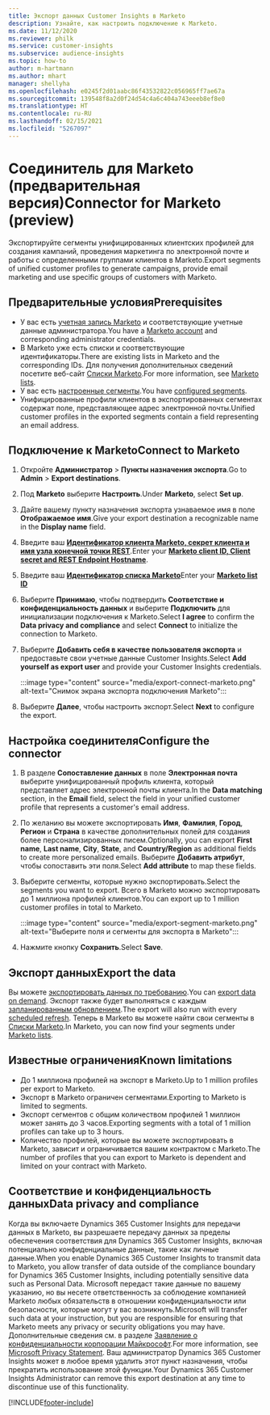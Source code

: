 ```yaml
---
title: Экспорт данных Customer Insights в Marketo
description: Узнайте, как настроить подключение к Marketo.
ms.date: 11/12/2020
ms.reviewer: philk
ms.service: customer-insights
ms.subservice: audience-insights
ms.topic: how-to
author: m-hartmann
ms.author: mhart
manager: shellyha
ms.openlocfilehash: e0245f2d01aabc86f43532822c056965ff7ae67a
ms.sourcegitcommit: 139548f8a2d0f24d54c4a6c404a743eeeb8ef8e0
ms.translationtype: HT
ms.contentlocale: ru-RU
ms.lasthandoff: 02/15/2021
ms.locfileid: "5267097"
---
```

# <a name="connector-for-marketo-preview"></a><span data-ttu-id="857ae-103">Соединитель для Marketo (предварительная версия)</span><span class="sxs-lookup"><span data-stu-id="857ae-103">Connector for Marketo (preview)</span></span>

<span data-ttu-id="857ae-104">Экспортируйте сегменты унифицированных клиентских профилей для создания кампаний, проведения маркетинга по электронной почте и работы с определенными группами клиентов в Marketo.</span><span class="sxs-lookup"><span data-stu-id="857ae-104">Export segments of unified customer profiles to generate campaigns, provide email marketing and use specific groups of customers with Marketo.</span></span>

## <a name="prerequisites"></a><span data-ttu-id="857ae-105">Предварительные условия</span><span class="sxs-lookup"><span data-stu-id="857ae-105">Prerequisites</span></span>

-   <span data-ttu-id="857ae-106">У вас есть [учетная запись Marketo](https://login.marketo.com/) и соответствующие учетные данные администратора.</span><span class="sxs-lookup"><span data-stu-id="857ae-106">You have a [Marketo account](https://login.marketo.com/) and corresponding administrator credentials.</span></span>
-   <span data-ttu-id="857ae-107">В Marketo уже есть списки и соответствующие идентификаторы.</span><span class="sxs-lookup"><span data-stu-id="857ae-107">There are existing lists in Marketo and the corresponding IDs.</span></span> <span data-ttu-id="857ae-108">Для получения дополнительных сведений посетите веб-сайт [Списки Marketo](https://docs.marketo.com/display/public/DOCS/Understanding+Static+Lists).</span><span class="sxs-lookup"><span data-stu-id="857ae-108">For more information, see [Marketo lists](https://docs.marketo.com/display/public/DOCS/Understanding+Static+Lists).</span></span>
-   <span data-ttu-id="857ae-109">У вас есть [настроенные сегменты](segments.md).</span><span class="sxs-lookup"><span data-stu-id="857ae-109">You have [configured segments](segments.md).</span></span>
-   <span data-ttu-id="857ae-110">Унифицированные профили клиентов в экспортированных сегментах содержат поле, представляющее адрес электронной почты.</span><span class="sxs-lookup"><span data-stu-id="857ae-110">Unified customer profiles in the exported segments contain a field representing an email address.</span></span>

## <a name="connect-to-marketo"></a><span data-ttu-id="857ae-111">Подключение к Marketo</span><span class="sxs-lookup"><span data-stu-id="857ae-111">Connect to Marketo</span></span>

1. <span data-ttu-id="857ae-112">Откройте **Администратор** > **Пункты назначения экспорта**.</span><span class="sxs-lookup"><span data-stu-id="857ae-112">Go to **Admin** > **Export destinations**.</span></span>

1. <span data-ttu-id="857ae-113">Под **Marketo** выберите **Настроить**.</span><span class="sxs-lookup"><span data-stu-id="857ae-113">Under **Marketo**, select **Set up**.</span></span>

1. <span data-ttu-id="857ae-114">Дайте вашему пункту назначения экспорта узнаваемое имя в поле **Отображаемое имя**.</span><span class="sxs-lookup"><span data-stu-id="857ae-114">Give your export destination a recognizable name in the **Display name** field.</span></span>

1. <span data-ttu-id="857ae-115">Введите ваш **[Идентификатор клиента Marketo, секрет клиента и имя узла конечной точки REST](https://developers.marketo.com/rest-api/authentication/)**.</span><span class="sxs-lookup"><span data-stu-id="857ae-115">Enter your **[Marketo client ID, Client secret and REST Endpoint Hostname](https://developers.marketo.com/rest-api/authentication/)**.</span></span>

1. <span data-ttu-id="857ae-116">Введите ваш **[Идентификатор списка Marketo](https://docs.marketo.com/display/public/DOCS/Understanding+Static+Lists)**</span><span class="sxs-lookup"><span data-stu-id="857ae-116">Enter your **[Marketo list ID](https://docs.marketo.com/display/public/DOCS/Understanding+Static+Lists)**</span></span> 

1. <span data-ttu-id="857ae-117">Выберите **Принимаю**, чтобы подтвердить **Соответствие и конфиденциальность данных** и выберите **Подключить** для инициализации подключения к Marketo.</span><span class="sxs-lookup"><span data-stu-id="857ae-117">Select **I agree** to confirm the **Data privacy and compliance** and select **Connect** to initialize the connection to Marketo.</span></span>

1. <span data-ttu-id="857ae-118">Выберите **Добавить себя в качестве пользователя экспорта** и предоставьте свои учетные данные Customer Insights.</span><span class="sxs-lookup"><span data-stu-id="857ae-118">Select **Add yourself as export user** and provide your Customer Insights credentials.</span></span>

   :::image type="content" source="media/export-connect-marketo.png" alt-text="Снимок экрана экспорта подключения Marketo":::

1. <span data-ttu-id="857ae-120">Выберите **Далее**, чтобы настроить экспорт.</span><span class="sxs-lookup"><span data-stu-id="857ae-120">Select **Next** to configure the export.</span></span>

## <a name="configure-the-connector"></a><span data-ttu-id="857ae-121">Настройка соединителя</span><span class="sxs-lookup"><span data-stu-id="857ae-121">Configure the connector</span></span>

1. <span data-ttu-id="857ae-122">В разделе **Сопоставление данных** в поле **Электронная почта** выберите унифицированный профиль клиента, который представляет адрес электронной почты клиента.</span><span class="sxs-lookup"><span data-stu-id="857ae-122">In the **Data matching** section, in the **Email** field, select the field in your unified customer profile that represents a customer's email address.</span></span> 

1. <span data-ttu-id="857ae-123">По желанию вы можете экспортировать **Имя**, **Фамилия**, **Город**, **Регион** и **Страна** в качестве дополнительных полей для создания более персонализированных писем.</span><span class="sxs-lookup"><span data-stu-id="857ae-123">Optionally, you can export **First name**, **Last name**, **City**, **State**, and **Country/Region**  as additional fields to create more personalized emails.</span></span> <span data-ttu-id="857ae-124">Выберите **Добавить атрибут**, чтобы сопоставить эти поля.</span><span class="sxs-lookup"><span data-stu-id="857ae-124">Select **Add attribute** to map these fields.</span></span>

1. <span data-ttu-id="857ae-125">Выберите сегменты, которые нужно экспортировать.</span><span class="sxs-lookup"><span data-stu-id="857ae-125">Select the segments you want to export.</span></span> <span data-ttu-id="857ae-126">Всего в Marketo можно экспортировать до 1 миллиона профилей клиентов.</span><span class="sxs-lookup"><span data-stu-id="857ae-126">You can export up to 1 million customer profiles in total to Marketo.</span></span>

   :::image type="content" source="media/export-segment-marketo.png" alt-text="Выберите поля и сегменты для экспорта в Marketo":::

1. <span data-ttu-id="857ae-128">Нажмите кнопку **Сохранить**.</span><span class="sxs-lookup"><span data-stu-id="857ae-128">Select **Save**.</span></span>

## <a name="export-the-data"></a><span data-ttu-id="857ae-129">Экспорт данных</span><span class="sxs-lookup"><span data-stu-id="857ae-129">Export the data</span></span>

<span data-ttu-id="857ae-130">Вы можете [экспортировать данных по требованию](export-destinations.md).</span><span class="sxs-lookup"><span data-stu-id="857ae-130">You can [export data on demand](export-destinations.md).</span></span> <span data-ttu-id="857ae-131">Экспорт также будет выполняться с каждым [запланированным обновлением](system.md#schedule-tab).</span><span class="sxs-lookup"><span data-stu-id="857ae-131">The export will also run with every [scheduled refresh](system.md#schedule-tab).</span></span> <span data-ttu-id="857ae-132">Теперь в Marketo вы можете найти свои сегменты в [Списки Marketo](ttps://docs.marketo.com/display/public/DOCS/Understanding+Static+Lists).</span><span class="sxs-lookup"><span data-stu-id="857ae-132">In Marketo, you can now find your segments under [Marketo lists](ttps://docs.marketo.com/display/public/DOCS/Understanding+Static+Lists).</span></span>

## <a name="known-limitations"></a><span data-ttu-id="857ae-133">Известные ограничения</span><span class="sxs-lookup"><span data-stu-id="857ae-133">Known limitations</span></span>

- <span data-ttu-id="857ae-134">До 1 миллиона профилей на экспорт в Marketo.</span><span class="sxs-lookup"><span data-stu-id="857ae-134">Up to 1 million profiles per export to Marketo.</span></span>
- <span data-ttu-id="857ae-135">Экспорт в Marketo ограничен сегментами.</span><span class="sxs-lookup"><span data-stu-id="857ae-135">Exporting to Marketo is limited to segments.</span></span>
- <span data-ttu-id="857ae-136">Экспорт сегментов с общим количеством профилей 1 миллион может занять до 3 часов.</span><span class="sxs-lookup"><span data-stu-id="857ae-136">Exporting segments with a total of 1 million profiles can take up to 3 hours.</span></span> 
- <span data-ttu-id="857ae-137">Количество профилей, которые вы можете экспортировать в Marketo, зависит и ограничивается вашим контрактом с Marketo.</span><span class="sxs-lookup"><span data-stu-id="857ae-137">The number of profiles that you can export to Marketo is dependent and limited on your contract with Marketo.</span></span>

## <a name="data-privacy-and-compliance"></a><span data-ttu-id="857ae-138">Соответствие и конфиденциальность данных</span><span class="sxs-lookup"><span data-stu-id="857ae-138">Data privacy and compliance</span></span>

<span data-ttu-id="857ae-139">Когда вы включаете Dynamics 365 Customer Insights для передачи данных в Marketo, вы разрешаете передачу данных за пределы обеспечения соответствия для Dynamics 365 Customer Insights, включая потенциально конфиденциальные данные, такие как личные данные.</span><span class="sxs-lookup"><span data-stu-id="857ae-139">When you enable Dynamics 365 Customer Insights to transmit data to Marketo, you allow transfer of data outside of the compliance boundary for Dynamics 365 Customer Insights, including potentially sensitive data such as Personal Data.</span></span> <span data-ttu-id="857ae-140">Microsoft передаст такие данные по вашему указанию, но вы несете ответственность за соблюдение компанией Marketo любых обязательств в отношении конфиденциальности или безопасности, которые могут у вас возникнуть.</span><span class="sxs-lookup"><span data-stu-id="857ae-140">Microsoft will transfer such data at your instruction, but you are responsible for ensuring that Marketo meets any privacy or security obligations you may have.</span></span> <span data-ttu-id="857ae-141">Дополнительные сведения см. в разделе [Заявление о конфиденциальности корпорации Майкрософт](https://go.microsoft.com/fwlink/?linkid=396732).</span><span class="sxs-lookup"><span data-stu-id="857ae-141">For more information, see [Microsoft Privacy Statement](https://go.microsoft.com/fwlink/?linkid=396732).</span></span>
<span data-ttu-id="857ae-142">Ваш администратор Dynamics 365 Customer Insights может в любое время удалить этот пункт назначения, чтобы прекратить использование этой функции.</span><span class="sxs-lookup"><span data-stu-id="857ae-142">Your Dynamics 365 Customer Insights Administrator can remove this export destination at any time to discontinue use of this functionality.</span></span>


[!INCLUDE[footer-include](../includes/footer-banner.md)]